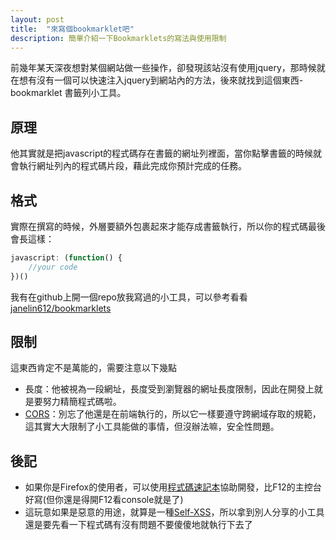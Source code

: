 ```yaml
---
layout: post
title:  "來寫個bookmarklet吧"
description: 簡單介紹一下Bookmarklets的寫法與使用限制
---
```


前幾年某天深夜想對某個網站做一些操作，卻發現該站沒有使用jquery，那時候就在想有沒有一個可以快速注入jquery到網站內的方法，後來就找到這個東西- bookmarklet 書籤列小工具。

<!-- more -->

## 原理
他其實就是把javascript的程式碼存在書籤的網址列裡面，當你點擊書籤的時候就會執行網址列內的程式碼片段，藉此完成你預計完成的任務。

## 格式
實際在撰寫的時候，外層要額外包裹起來才能存成書籤執行，所以你的程式碼最後會長這樣：

```javascript
javascript: (function() {
    //your code
})()
```
我有在github上開一個repo放我寫過的小工具，可以參考看看  
[janelin612/bookmarklets](https://github.com/janelin612/bookmarklets)

## 限制
這東西肯定不是萬能的，需要注意以下幾點 
+ 長度：他被視為一段網址，長度受到瀏覽器的網址長度限制，因此在開發上就是要努力精簡程式碼啦。
+ [CORS](https://developer.mozilla.org/zh-TW/docs/Web/HTTP/CORS)：別忘了他還是在前端執行的，所以它一樣要遵守跨網域存取的規範，這其實大大限制了小工具能做的事情，但沒辦法嘛，安全性問題。

## 後記
+ 如果你是Firefox的使用者，可以使用[程式碼速記本](https://developer.mozilla.org/zh-TW/docs/Tools/Scratchpad)協助開發，比F12的主控台好寫(但你還是得開F12看console就是了)
+ 這玩意如果是惡意的用途，就算是一種[Self-XSS](https://en.wikipedia.org/wiki/Self-XSS)，所以拿到別人分享的小工具還是要先看一下程式碼有沒有問題不要傻傻地就執行下去了